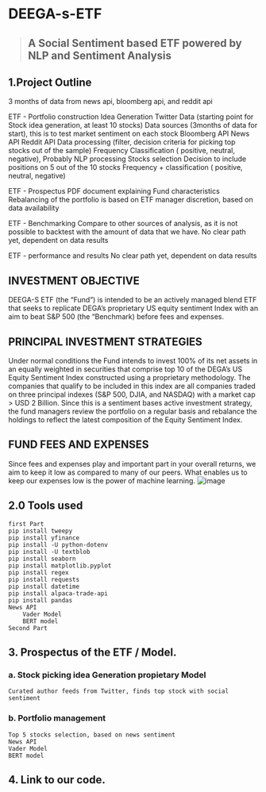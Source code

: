 # DEEGA-s-ETF


> ## A Social Sentiment based ETF powered by NLP and Sentiment Analysis ##

## 1.Project Outline

3 months of data from news api, bloomberg api, and reddit api


ETF - Portfolio construction
	Idea Generation
		Twitter Data (starting point for Stock idea generation, at least 10 stocks)
	Data sources (3months of data for start), this is to test market sentiment on each stock
Bloomberg API
News API
Reddit API
	Data processing (filter, decision criteria for picking top stocks out of the sample)
		Frequency
		Classification ( positive, neutral, negative), Probably NLP processing
	Stocks selection
		Decision to include positions on 5 out of the 10 stocks
		Frequency + classification ( positive, neutral, negative)

ETF - Prospectus
	PDF document explaining Fund characteristics
	Rebalancing of the portfolio is based on ETF manager discretion, based on data availability

ETF - Benchmarking
	Compare to other sources of analysis, as it is not possible to backtest with the amount of data that we have. No clear path yet, dependent on data results

ETF - performance and results 
	No clear path yet, dependent on data results
	
	
## INVESTMENT OBJECTIVE ## 
DEEGA-S ETF (the “Fund”) is intended to be an actively managed blend ETF that seeks to replicate DEGA’s proprietary US equity sentiment Index with an aim to beat S&P 500 (the “Benchmark) before fees and expenses.

## PRINCIPAL INVESTMENT STRATEGIES ##
Under normal conditions the Fund intends to invest 100% of its net assets in an equally weighted in securities that comprise top 10 of the DEGA’s US Equity Sentiment Index constructed using a proprietary methodology. The companies that qualify to be included in this index are all companies traded on three principal indexes (S&P 500, DJIA, and NASDAQ) with a market cap > USD 2 Billion. Since this is a sentiment bases active investment strategy, the fund managers review the portfolio on a regular basis and rebalance the holdings to reflect the latest composition of the Equity Sentiment Index.

## FUND FEES AND EXPENSES ##
Since fees and expenses play and important part in your overall returns, we aim to keep it low as compared to many of our peers. What enables us to keep our expenses low is the power of machine learning. 
![image](https://user-images.githubusercontent.com/34671710/115122960-c8e8ca00-9f88-11eb-9bfa-4b924765faec.png)


## 2.0 Tools used

```
first Part
pip install tweepy
pip install yfinance 
pip install -U python-dotenv
pip install -U textblob
pip install seaborn
pip install matplotlib.pyplot
pip install regex
pip install requests
pip install datetime
pip install alpaca-trade-api
pip install pandas
News API
	Vader Model
	BERT model
Second Part

```
## 3. Prospectus of the ETF / Model.
### a. Stock picking idea Generation propietary Model
	Curated author feeds from Twitter, finds top stock with social sentiment

### b. Portfolio management
	Top 5 stocks selection, based on news sentiment 
	News API
	Vader Model
	BERT model


## 4. Link to our code.
